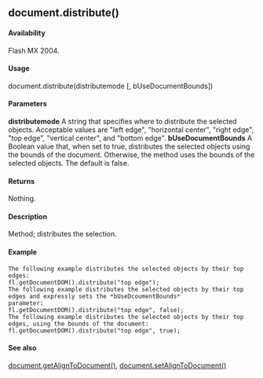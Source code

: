 ## document.distribute()

#### Availability

Flash MX 2004.

#### Usage

document.distribute(distributemode \[, bUseDocumentBounds\])

#### Parameters

**distributemode** A string that specifies where to distribute the selected objects. Acceptable values are "left edge", "horizontal center", "right edge", "top edge", "vertical center", and "bottom edge".
**bUseDocumentBounds** A Boolean value that, when set to true, distributes the selected objects using the bounds of the document. Otherwise, the method uses the bounds of the selected objects. The default is false.

#### Returns

Nothing.

#### Description

Method; distributes the selection.

#### Example

```
The following example distributes the selected objects by their top edges:
fl.getDocumentDOM().distribute("top edge");
The following example distributes the selected objects by their top edges and expressly sets the *bUseDcoumentBounds*
parameter:
fl.getDocumentDOM().distribute("top edge", false);
The following example distributes the selected objects by their top edges, using the bounds of the document:
fl.getDocumentDOM().distribute("top edge", true);

```
#### See also

[document.getAlignToDocument()](#_bookmark198), [document.setAlignToDocument()](#_bookmark277)
